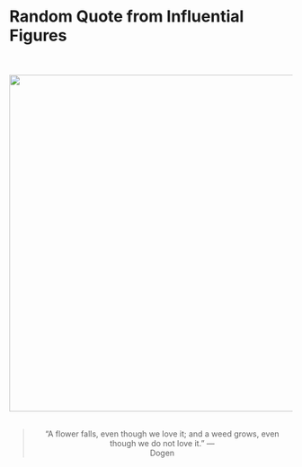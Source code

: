 # Random Quote from Influential Figures

<div align="center">
  <br>
  <br>
  <a href="https://en.wikipedia.org/wiki/D%C5%8Dgen" title="Dōgen - Wikipedia"><img src="https://upload.wikimedia.org/wikipedia/commons/0/09/Soto-Zen-Master-Dogen-Zenji-Portrait.png" width="600px"></a>
  <br>
  <br>
  <blockquote>&ldquo;A flower falls, even though we love it; and a weed grows, even though we do not love it.&rdquo; &mdash; <footer>Dogen</footer></blockquote>
</div>
  